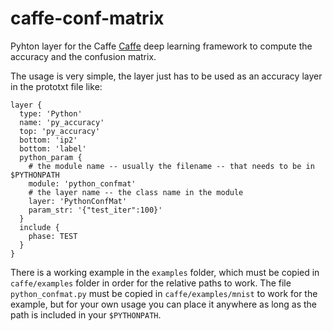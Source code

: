 # caffe-conf-matrix
Pyhton layer for the Caffe [Caffe](https://github.com/BVLC/caffe) deep learning framework to compute the accuracy and the confusion matrix.

The usage is very simple, the layer just has to be used as an accuracy layer in the prototxt file like:
	
	layer {
	  type: 'Python'
	  name: 'py_accuracy'
	  top: 'py_accuracy'
	  bottom: 'ip2'
	  bottom: 'label'
	  python_param {
	    # the module name -- usually the filename -- that needs to be in $PYTHONPATH
	    module: 'python_confmat'
	    # the layer name -- the class name in the module
	    layer: 'PythonConfMat'
	    param_str: '{"test_iter":100}'
	  }
	  include {
	    phase: TEST
	  }
	}

There is a working example in the `examples` folder, which must be copied in `caffe/examples` folder in order for the relative paths to work. The file `python_confmat.py` must be copied in `caffe/examples/mnist` to work for the example, but for your own usage you can place it anywhere as long as the path is included in your `$PYTHONPATH`.
